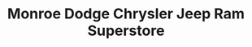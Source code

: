 ---
title: "Monroe Dodge Chrysler Jeep Ram Superstore"
url: /monroe/monroe-dodge-chrysler-jeep-ram-superstore/
shop: Autohaus
---